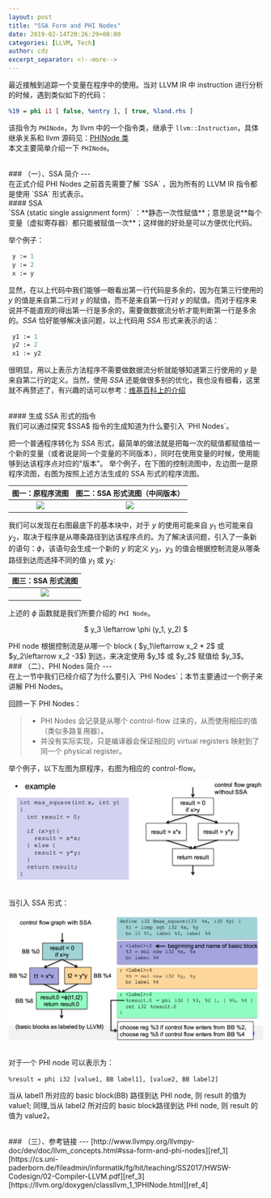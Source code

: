 ```yaml
---
layout: post
title: "SSA Form and PHI Nodes"
date: 2019-02-14T20:26:29+08:00
categories: [LLVM, Tech]
author: cdz
excerpt_separator: <!--more-->
---
```


最近接触到追踪一个变量在程序中的使用。当对 LLVM IR 中 instruction 进行分析的时候，遇到类似如下的代码：
```llvm
%19 = phi i1 [ false, %entry ], [ true, %land.rhs ]
```
<!--more-->

该指令为 `PHINode`，为 llvm 中的一个指令类，继承于 `llvm::Instruction`，具体继承关系和 llvm 源码见：[PHINode 类][phi_node] <br>
本文主要简单介绍一下 `PHINode`。

<br/>
### （一）、SSA 简介
---
<br/>
在正式介绍 PHI Nodes 之前首先需要了解 `SSA` ，因为所有的 LLVM IR 指令都是使用 `SSA` 形式表示。

<br/>
#### SSA 
<br/>
`SSA (static single assignment form)` ：**静态一次性赋值**；意思是说**每个变量（虚拟寄存器）都只能被赋值一次**；这样做的好处是可以方便优化代码。

举个例子：
```llvm
 y := 1
 y := 2
 x := y
```
显然，在以上代码中我们能够一眼看出第一行代码是多余的，因为在第三行使用的 $y$ 的值是来自第二行对 $y$ 的赋值，而不是来自第一行对 $y$ 的赋值。而对于程序来说并不能直观的得出第一行是多余的，需要做数据流分析才能判断第一行是多余的。$SSA$ 恰好能够解决该问题，以上代码用 $SSA$ 形式来表示的话：
```llvm
 y1 := 1
 y2 := 2
 x1 := y2
```
很明显，用以上表示方法程序不需要做数据流分析就能够知道第三行使用的 $y$ 是来自第二行的定义。当然，使用 $SSA$ 还能做很多别的优化，我也没有细看，这里就不再赘述了，有兴趣的话可以参考：[维基百科上的介绍][wiki_ssa]

<br/>
#### 生成 SSA 形式的指令
<br/>
我们可以通过探究 $SSA$ 指令的生成知道为什么要引入 `PHI Nodes`。

 把一个普通程序转化为 $SSA$ 形式，最简单的做法就是把每一次的赋值都赋值给一个新的变量（或者说是同一个变量的不同版本），同时在使用变量的时候，使用能够到达该程序点对应的"版本"。
举个例子，在下图的控制流图中，左边图一是原程序流图，右图为按照上述方法生成的 SSA 形式的程序流图。

图一：原程序流图           |  图二：SSA 形式流图（中间版本）
:-------------------------:|:-------------------------:
![](https://upload.wikimedia.org/wikipedia/commons/7/73/SSA_example1.1.png)  |  ![](https://upload.wikimedia.org/wikipedia/commons/f/f7/SSA_example1.2.png)


我们可以发现在右图最底下的基本块中，对于 $y$ 的使用可能来自 $y_1$ 也可能来自 $y_2$，取决于程序是从哪条路径到达该程序点的。为了解决该问题，引入了一条新的语句：$\phi$，该语句会生成一个新的 $y$ 的定义 $y_3$，$y_3$ 的值会根据控制流是从哪条路径到达而选择不同的值 $y_1$ 或 $y_2$:

图三：SSA 形式流图           |  
:-------------------------:|
![](https://upload.wikimedia.org/wikipedia/commons/8/84/SSA_example1.3.png)  |  

上述的 $\phi$ 函数就是我们所要介绍的 `PHI Node`。
<p align="center">
$ y_3 \leftarrow \phi (y_1, y_2) $
</p>
PHI node 根据控制流是从哪一个 block ( $y_1\leftarrow x_2 * 2$ 或 $y_2\leftarrow x_2 -3$) 到达，来决定使用 $y_1$ 或 $y_2$ 赋值给 $y_3$。

<br/>
### （二）、PHI Nodes 简介
---
<br/>
在上一节中我们已经介绍了为什么要引入 `PHI Nodes`；本节主要通过一个例子来讲解 PHI Nodes。

回顾一下 PHI Nodes：
> + PHI Nodes 会记录是从哪个 control-flow 过来的，从而使用相应的值（类似多路复用器）。
> + 并没有实际实现，只是编译器会保证相应的 virtual registers 映射到了同一个 physical register。

举个例子，以下左图为原程序，右图为相应的 control-flow。
<br/>
<p><img src="/image/LLVM/PHINode/phinode_no_ssa.png" width="700"></p>

<br/>
当引入 SSA 形式：
<p><img src="/image/LLVM/PHINode/phinode_ssa.png" width="700"></p>


<br>
对于一个 PHI node 可以表示为：<br>

`%result = phi i32 [value1, BB label1], [value2, BB label2]` <br>

当从 label1 所对应的 basic block(BB) 路径到达 PHI node, 则 result 的值为 value1; 同理,当从 label2 所对应的 basic block路径到达 PHI node, 则 result 的值为 value2。

<br>
### （三）、参考链接
---
[http://www.llvmpy.org/llvmpy-doc/dev/doc/llvm_concepts.html#ssa-form-and-phi-nodes][ref_1] <br>[https://cs.uni-paderborn.de/fileadmin/informatik/fg/hit/teaching/SS2017/HWSW-Codesign/02-Compiler-LLVM.pdf][ref_3] <br>
[https://llvm.org/doxygen/classllvm_1_1PHINode.html][ref_4] <br>


[phi_node]: https://llvm.org/doxygen/classllvm_1_1PHINode.html
[wiki_ssa]: https://en.wikipedia.org/wiki/Static_single_assignment_form
[ref_1]: http://www.llvmpy.org/llvmpy-doc/dev/doc/llvm_concepts.html#ssa-form-and-phi-nodes 
[ref_3]: https://cs.uni-paderborn.de/fileadmin/informatik/fg/hit/teaching/SS2017/HWSW-Codesign/02-Compiler-LLVM.pdf 
[ref_4]: https://llvm.org/doxygen/classllvm_1_1PHINode.html 